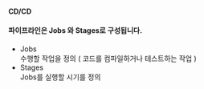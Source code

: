 #### CD/CD

#### 파이프라인은 Jobs 와 Stages로 구성됩니다.

- Jobs    
수행할 작업을 정의 ( 코드를 컴파일하거나 테스트하는 작업 )
- Stages    
Jobs를 실행할 시기를 정의
